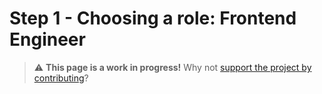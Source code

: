 
# Step 1 - Choosing a role: Frontend Engineer

> ⚠️ **This page is a work in progress!** Why not [support the project by contributing](https://github.com/openupthecloud/system)?